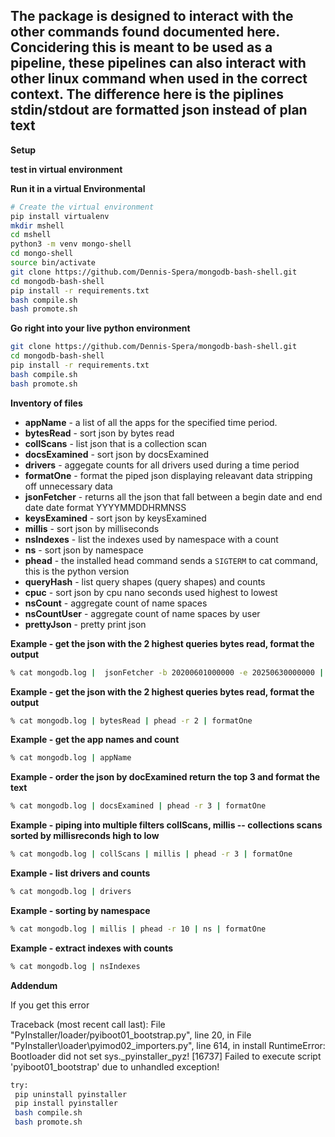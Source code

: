 ## The package is designed to interact with the other commands found documented here. Concidering this is meant to be used as a pipeline, these pipelines can also interact with other linux command when used in the correct context. The difference here is the piplines stdin/stdout are formatted json instead of plan text

**Setup**

**test in virtual environment**


**Run it in a virtual Environmental**
```bash
# Create the virtual environment
pip install virtualenv
mkdir mshell
cd mshell
python3 -m venv mongo-shell
cd mongo-shell
source bin/activate
git clone https://github.com/Dennis-Spera/mongodb-bash-shell.git
cd mongodb-bash-shell
pip install -r requirements.txt
bash compile.sh
bash promote.sh
```

**Go right into your live python environment**
```bash
git clone https://github.com/Dennis-Spera/mongodb-bash-shell.git
cd mongodb-bash-shell
pip install -r requirements.txt
bash compile.sh
bash promote.sh
```

**Inventory of files**

 - **appName** - a list of all the apps for the specified time period.
 - **bytesRead** - sort json by bytes read
 - **collScans** - list json that is a collection scan
 - **docsExamined** - sort json by docsExamined
 - **drivers** - aggegate counts for all drivers used during a time period
 - **formatOne** - format the piped json displaying releavant data stripping off unnecessary data 
 - **jsonFetcher** - returns all the json that fall between a begin date and end date date format YYYYMMDDHRMNSS
 - **keysExamined** - sort json by keysExamined
 - **millis** - sort json by milliseconds
 - **nsIndexes** - list the indexes used by namespace with a count
 - **ns** - sort json by namespace
 - **phead** - the installed head command sends a `SIGTERM` to cat command, this is the python version
 - **queryHash** - list query shapes (query shapes) and counts
 - **cpuc** - sort json by cpu nano seconds used highest to lowest
 - **nsCount** - aggregate count of name spaces
 - **nsCountUser** - aggregate count of name spaces by user
 - **prettyJson** - pretty print json


**Example - get the json with the 2 highest queries bytes read, format the output**

```bash
% cat mongodb.log |  jsonFetcher -b 20200601000000 -e 20250630000000 | millis | formatOne 
```

**Example - get the json with the 2 highest queries bytes read, format the output**

```bash
% cat mongodb.log | bytesRead | phead -r 2 | formatOne 
```

**Example - get the app names and count**

```bash
% cat mongodb.log | appName 
```

**Example - order the json by docExamined return the top 3 and format the text**
 
```bash
% cat mongodb.log | docsExamined | phead -r 3 | formatOne 
```

**Example - piping into multiple filters collScans, millis -- collections scans sorted by millisreconds high to low**

```bash
% cat mongodb.log | collScans | millis | phead -r 3 | formatOne 
```

**Example - list drivers and counts**

```bash
% cat mongodb.log | drivers 
```

**Example - sorting by namespace**

```bash
% cat mongodb.log | millis | phead -r 10 | ns | formatOne 
```

**Example - extract indexes with counts**

```bash
% cat mongodb.log | nsIndexes 
```

**Addendum**

If you get this error

Traceback (most recent call last):
  File "PyInstaller/loader/pyiboot01_bootstrap.py", line 20, in <module>
  File "PyInstaller\loader\pyimod02_importers.py", line 614, in install
RuntimeError: Bootloader did not set sys._pyinstaller_pyz!
[16737] Failed to execute script 'pyiboot01_bootstrap' due to unhandled exception!

```bash
try:
 pip uninstall pyinstaller
 pip install pyinstaller
 bash compile.sh
 bash promote.sh
``` 
